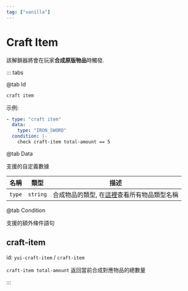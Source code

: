 ```yaml
---
tag: ["vanilla"]
---
```


# Craft Item

該解鎖器將會在玩家**合成原版物品**時觸發.

::: tabs

@tab Id

`craft item`

示例:

```yaml
- type: "craft item"
  data:
    type: "IRON_SWORD"
  condition: |-
    check craft-item total-amount == 5
```

@tab Data

支援的自定義數據

| 名稱 | 類型 | 描述 |
| --- | --- | --- |
| `type` | `string` | 合成物品的類型, 在[這裡](https://bukkit.windit.net/javadoc/org/bukkit/Material.html)查看所有物品類型名稱 |

@tab Condition

支援的額外條件語句

## craft-item

id: `yui-craft-item` / `craft-item`

`craft-item total-amount` 返回當前合成對應物品的總數量

:::
